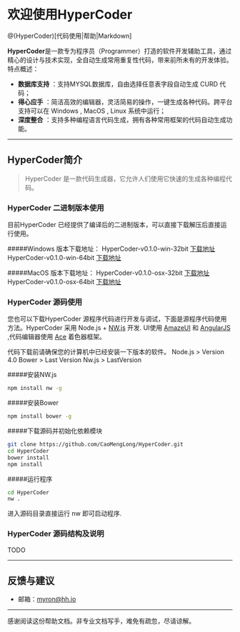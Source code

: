 # 欢迎使用HyperCoder

@(HyperCoder)[代码使用|帮助|Markdown]

**HyperCoder**是一款专为程序员（Programmer）打造的软件开发辅助工具，通过精心的设计与技术实现，全自动生成常用重复性代码，带来前所未有的开发体验。特点概述：
 
- **数据库支持** ：支持MYSQL数据库，自由选择任意表字段自动生成 CURD 代码；
- **得心应手** ：简洁高效的编辑器，灵活简易的操作，一键生成各种代码。跨平台支持可以在 Windows , MacOS , Linux 系统中运行；
- **深度整合** ：支持多种编程语言代码生成，拥有各种常用框架的代码自动生成功能。

-------------------



## HyperCoder简介

> HyperCoder 是一款代码生成器，它允许人们使用它快速的生成各种编程代码。  

### HyperCoder 二进制版本使用
目前HyperCoder 已经提供了编译后的二进制版本，可以直接下载解压后直接运行使用。

#####Windows 版本下载地址：
HyperCoder-v0.1.0-win-32bit [下载地址][1]
HyperCoder-v0.1.0-win-64bit  [下载地址][1]

#####MacOS 版本下载地址：
HyperCoder-v0.1.0-osx-32bit [下载地址][1]
HyperCoder-v0.1.0-osx-64bit [下载地址][1]



### HyperCoder 源码使用
您也可以下载HyperCoder 源程序代码进行开发与调试，下面是源程序代码使用方法。HyperCoder 采用 Node.js + [NW.js][2]  开发. UI使用  [AmazeUI][3]  和   [AngularJS][4] ,代码编辑器使用  [Ace][5]  着色器框架。 

代码下载前请确保您的计算机中已经安装一下版本的软件。
Node.js  > Version 4.0
Bower > Last Version
Nw.js > LastVersion

#####安装NW.js
``` bash
npm install nw -g
```

#####安装Bower
``` bash
npm install bower -g
```
#####下载源码并初始化依赖模块
``` bash
git clone https://github.com/CaoMengLong/HyperCoder.git
cd HyperCoder
bower install
npm install
```

#####运行程序
``` bash
cd HyperCoder
nw .
```
进入源码目录直接运行 nw 即可启动程序.

### HyperCoder 源码结构及说明

TODO

---------

 


## 反馈与建议
- 邮箱：<myron@hh.io>

---------
感谢阅读这份帮助文档。非专业文档写手，难免有疏忽，尽请谅解。


  [1]: https://github.com/CaoMengLong/HyperCoder
  [2]: http://nwjs.io/
  [3]: http://amazeui.org/
  [4]: http://www.angularjs.org/
  [5]: https://ace.c9.io/

